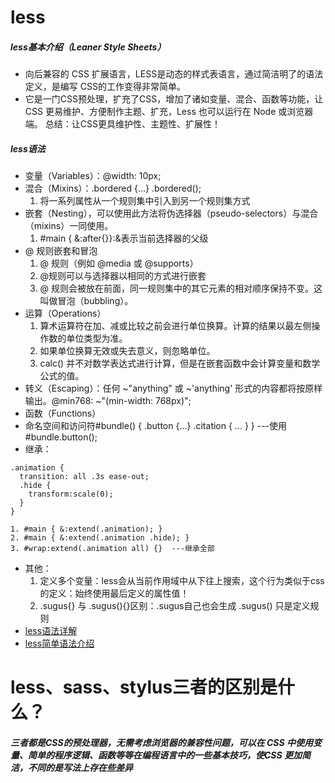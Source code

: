 # less
##### less基本介绍（Leaner Style Sheets）
* 向后兼容的 CSS 扩展语言，LESS是动态的样式表语言，通过简洁明了的语法定义，是编写 CSS的工作变得非常简单。
* 它是一门CSS预处理，扩充了CSS，增加了诸如变量、混合、函数等功能，让 CSS 更易维护、方便制作主题、扩充，Less 也可以运行在 Node 或浏览器端。
总结：让CSS更具维护性、主题性、扩展性！
##### less语法
* 变量（Variables）：@width: 10px;
* 混合（Mixins）：.bordered {...} 	.bordered();
	1. 将一系列属性从一个规则集中引入到另一个规则集方式
* 嵌套（Nesting），可以使用此方法将伪选择器（pseudo-selectors）与混合（mixins）一同使用。
	1. #main { &:after{}}:&表示当前选择器的父级
* @ 规则嵌套和冒泡
	1. @ 规则（例如 @media 或 @supports）
	2. @规则可以与选择器以相同的方式进行嵌套
	3. @ 规则会被放在前面，同一规则集中的其它元素的相对顺序保持不变。这叫做冒泡（bubbling）。
* 运算（Operations）
	1. 算术运算符在加、减或比较之前会进行单位换算。计算的结果以最左侧操作数的单位类型为准。
	2. 如果单位换算无效或失去意义，则忽略单位。
	3. calc() 并不对数学表达式进行计算，但是在嵌套函数中会计算变量和数学公式的值。
* 转义（Escaping）：任何 ~"anything" 或 ~'anything' 形式的内容都将按原样输出。@min768: ~"(min-width: 768px)";
* 函数（Functions）
* 命名空间和访问符#bundle() {
  .button {...}
  .citation { ... }
} 			---使用#bundle.button();
* 继承：
```
.animation {
  transition: all .3s ease-out;
  .hide {
    transform:scale(0);
  }
}
```
	1. #main { &:extend(.animation); }
	2. #main { &:extend(.animation .hide); }
	3. #wrap:extend(.animation all) {}	---继承全部
* 其他：
	1. 定义多个变量：less会从当前作用域中从下往上搜索，这个行为类似于css的定义：始终使用最后定义的属性值！
	2. .sugus{} 与 .sugus(){}区别：.sugus自己也会生成 .sugus() 只是定义规则
* [less语法详解](https://blog.csdn.net/weixin_44198965/article/details/90240858)
* [less简单语法介绍](https://blog.csdn.net/bbsyi/article/details/81475860)

# less、sass、stylus三者的区别是什么？
##### 三者都是CSS的预处理器，无需考虑浏览器的兼容性问题，可以在 CSS 中使用变量、简单的程序逻辑、函数等等在编程语言中的一些基本技巧，使CSS 更加简洁，不同的是写法上存在些差异